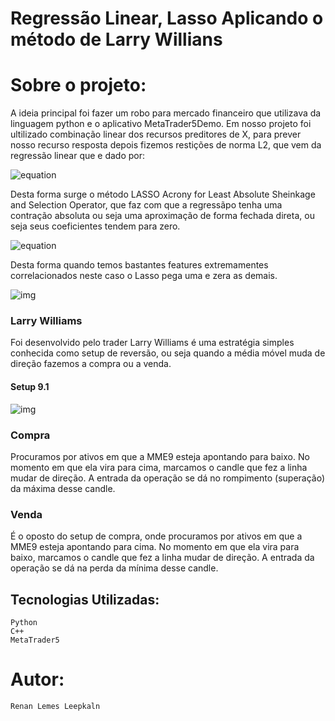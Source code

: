 # Regressão Linear, Lasso Aplicando o método de Larry Willians

# Sobre o projeto:
  A  ideia principal foi fazer um robo para mercado financeiro que utilizava da linguagem python e o aplicativo MetaTrader5Demo.
  Em nosso projeto foi ultilizado combinação linear dos recursos preditores de X, para prever nosso recurso resposta depois fizemos restições de norma L2,     que vem da regressão linear que e dado por:
  
  
  ![equation](https://miro.medium.com/max/327/1*UFsN2JHfP5t_E1a9icTbwQ.png)
  
  
  Desta forma surge o método LASSO Acrony for Least Absolute Sheinkage and Selection Operator, que faz com que a regressãpo tenha uma contração absoluta 
  ou seja uma aproximação de forma fechada direta, ou seja seus coeficientes tendem para zero.
  
  ![equation](https://miro.medium.com/max/535/1*dynW6DLJxX2iaMrnfgxk_A.png)
  
  Desta forma quando temos bastantes features extremamentes correlacionados neste caso o Lasso pega uma e zera as demais.
  
  ![img](https://miro.medium.com/max/600/1*iz4AZmNJGWNzOX5P-SmW4A.png)

### Larry Williams 
  Foi desenvolvido pelo trader Larry Williams é uma estratégia simples conhecida como setup de reversão, ou seja quando a média móvel muda de direção fazemos   a compra ou a venda.

#### Setup 9.1
      
   ![img](https://economia.culturamix.com/blog/wp-content/gallery/setup-larry-williams-3/Setup-Larry-Williams-4.png)
   
 ### Compra
 Procuramos por ativos em que a MME9 esteja apontando para baixo. No momento em que ela vira para cima, marcamos o candle que fez a linha mudar de   direção.   A entrada da operação se dá no rompimento (superação) da máxima desse candle. 
  
  ### Venda
  É o oposto do setup de compra, onde procuramos por ativos em que a MME9 esteja apontando para cima. No momento em que ela vira para baixo, marcamos o candle que fez a linha mudar de direção. A entrada da operação se dá na perda da mínima desse candle.
  
## Tecnologias Utilizadas:
    Python
    C++
    MetaTrader5
# Autor: 
    Renan Lemes Leepkaln